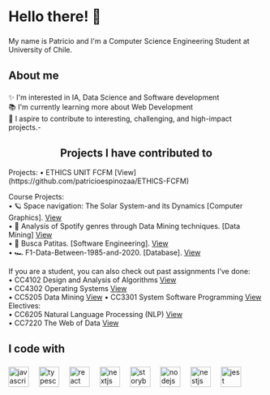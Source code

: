 <h1 align="left">Hello there! 👋 </h1>

###

<p align="left">My name is Patricio and I'm a Computer Science Engineering Student at University of Chile.</p>

###

<h2 align="left">About me</h2>

###

<p align="left">✨ I'm interested in IA, Data Science and Software development <br>📚 I'm currently learning more about Web Development<br>🎯 I aspire to contribute to interesting, challenging, and high-impact projects.-</p>

###
<h2 align="center"> Projects I have contributed to </h2>
Projects:
&#8226; ETHICS UNIT FCFM [View](https://github.com/patricioespinozaa/ETHICS-FCFM)

Course Projects: <br>
&#8226; 🪐 Space navigation: The Solar System-and its Dynamics [Computer Graphics]. [View](https://github.com/patricioespinozaa/CC3501-Computer-Graphics-Space-Navigation-The-Solar-System-and-Its-Dynamics) <br>
&#8226; 🎵 Analysis of Spotify genres through Data Mining techniques. [Data Mining] [View](https://github.com/patricioespinozaa/CC5205-Proyecto-Mineria-de-datos) <br>
&#8226; 🐾 Busca Patitas. [Software Engineering]. [View](https://github.com/patricioespinozaa/CC4401-Software-Engineering-Proyecto-Busca-Patitas) <br>
&#8226; 🏎️ F1-Data-Between-1985-and-2020. [Database]. [View](https://github.com/patricioespinozaa/CC3201-Database-Project-F1-Data-Between-1985-and-2020) <br>
 
If you are a student, you can also check out past assignments I’ve done: <br>
&#8226; CC4102 Design and Analysis of Algorithms [View](https://github.com/patricioespinozaa/CC4102-Design-and-Analysis-of-Algorithms) <br> 
&#8226; CC4302 Operating Systems [View](https://github.com/patricioespinozaa/CC4302-Operating-Systems) <br>
&#8226; CC5205 Data Mining [View](https://github.com/patricioespinozaa/CC5205-Data-Mining)
&#8226; CC3301 System Software Programming [View](https://github.com/patricioespinozaa/CC3301-System-Software-Programming) <br>
Electives: <br>
&#8226; CC6205 Natural Language Processing (NLP) [View](https://github.com/patricioespinozaa/CC6205-Natural-Language-Processing) <br>
&#8226; CC7220 The Web of Data [View](https://github.com/patricioespinozaa/CC7220-The-Web-Of-Data) <br>
###

<h2 align="left">I code with</h2>

###

<div align="left">
  <img src="https://cdn.jsdelivr.net/gh/devicons/devicon/icons/javascript/javascript-original.svg" height="40" alt="javascript logo"  />
  <img width="12" />
  <img src="https://cdn.jsdelivr.net/gh/devicons/devicon/icons/typescript/typescript-original.svg" height="40" alt="typescript logo"  />
  <img width="12" />
  <img src="https://cdn.jsdelivr.net/gh/devicons/devicon/icons/react/react-original.svg" height="40" alt="react logo"  />
  <img width="12" />
  <img src="https://cdn.jsdelivr.net/gh/devicons/devicon/icons/nextjs/nextjs-original.svg" height="40" alt="nextjs logo"  />
  <img width="12" />
  <img src="https://cdn.jsdelivr.net/gh/devicons/devicon/icons/storybook/storybook-original.svg" height="40" alt="storybook logo"  />
  <img width="12" />
  <img src="https://cdn.jsdelivr.net/gh/devicons/devicon/icons/nodejs/nodejs-original.svg" height="40" alt="nodejs logo"  />
  <img width="12" />
  <img src="https://cdn.jsdelivr.net/gh/devicons/devicon/icons/nestjs/nestjs-original.svg" height="40" alt="nestjs logo"  />
  <img width="12" />
  <img src="https://cdn.jsdelivr.net/gh/devicons/devicon/icons/jest/jest-plain.svg" height="40" alt="jest logo"  />
</div>

###
